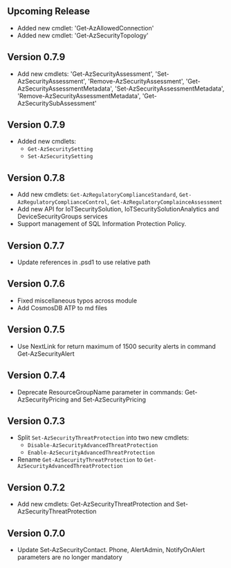 <!--
    Please leave this section at the top of the change log.

    Changes for the upcoming release should go under the section titled "Upcoming Release", and should adhere to the following format:

    ## Upcoming Release
    * Overview of change #1
        - Additional information about change #1
    * Overview of change #2
        - Additional information about change #2
        - Additional information about change #2
    * Overview of change #3
    * Overview of change #4
        - Additional information about change #4

    ## YYYY.MM.DD - Version X.Y.Z (Previous Release)
    * Overview of change #1
        - Additional information about change #1
-->
## Upcoming Release
* Added new cmdlet: 'Get-AzAllowedConnection'
* Added new cmdlet: 'Get-AzSecurityTopology'


## Version 0.7.9
* Add new cmdlets: 'Get-AzSecurityAssessment',
                   'Set-AzSecurityAssessment',
                   'Remove-AzSecurityAssessment',
                   'Get-AzSecurityAssessmentMetadata',
                   'Set-AzSecurityAssessmentMetadata',
                   'Remove-AzSecurityAssessmentMetadata',
                   'Get-AzSecuritySubAssessment'

## Version 0.7.9
* Added new cmdlets: 
	- `Get-AzSecuritySetting`
	- `Set-AzSecuritySetting`

## Version 0.7.8
* Add new cmdlets: `Get-AzRegulatoryComplianceStandard`, 
					`Get-AzRegulatoryComplianceControl`, 
					`Get-AzRegulatoryComplainceAssessment`
* Add new API for IoTSecuritySolution, IoTSecuritySolutionAnalytics and DeviceSecurityGroups services
* Support management of SQL Information Protection Policy.

## Version 0.7.7
* Update references in .psd1 to use relative path

## Version 0.7.6
* Fixed miscellaneous typos across module
* Add CosmosDB ATP to md files

## Version 0.7.5
* Use NextLink for return maximum of 1500 security alerts in command Get-AzSecurityAlert

## Version 0.7.4
* Deprecate ResourceGroupName parameter in commands: Get-AzSecurityPricing and Set-AzSecurityPricing

## Version 0.7.3
* Split `Set-AzSecurityThreatProtection` into two new cmdlets:
    - `Disable-AzSecurityAdvancedThreatProtection`
    - `Enable-AzSecurityAdvancedThreatProtection`
* Rename `Get-AzSecurityThreatProtection` to `Get-AzSecurityAdvancedThreatProtection`

## Version 0.7.2
* Add new cmdlets: Get-AzSecurityThreatProtection and Set-AzSecurityThreatProtection

## Version 0.7.0
* Update Set-AzSecurityContact. Phone, AlertAdmin, NotifyOnAlert parameters are no longer mandatory
